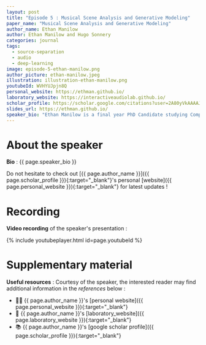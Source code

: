 ```yaml
---
layout: post
title: "Episode 5 : Musical Scene Analysis and Generative Modeling"
paper_name: "Musical Scene Analysis and Generative Modeling"
author_name: Ethan Manilow
author: Ethan Manilow and Hugo Sonnery
categories: journal
tags:
  - source-separation
  - audio
  - deep-learning
image: episode-5-ethan-manilow.png
author_picture: ethan-manilow.jpeg
illustration: illustration-ethan-manilow.png
youtubeId: WVHYUJpjn8Q
personal_website: https://ethman.github.io/
laboratory_website: https://interactiveaudiolab.github.io/
scholar_profile: https://scholar.google.com/citations?user=2A80yVkAAAAJ&hl=en
slides_url: https://ethman.github.io/
speaker_bio: "Ethan Manilow is a final year PhD Candidate studying Computer Science working under Bryan Pardo in the Interactive Audio Lab at Northwestern University. He currently works part time as a Student Researcher at Google Brain on the Magenta Team after a research internship with them in the summer of 2020. Prior to that, he was a research intern at MERL on the Speech and Audio Team. He currently lives in Chicago, where he spends his free time fingerpicking his acoustic guitar and smiling at dogs he passes on the sidewalk."
---
```



# About the speaker

**Bio** : {{ page.speaker_bio }}

Do not hesitate to check out [{{ page.author_name }}]({{ page.scholar_profile }}){:target="_blank"}'s personal [website]({{ page.personal_website }}){:target="_blank"} for latest updates !


# Recording


**Video recording** of the speaker's presentation :

{% include youtubeplayer.html id=page.youtubeId %}



# Supplementary material

**Useful resources** : Courtesy of the speaker, the interested reader may find additional information in the *references* below :
* 🧑‍🔬 {{ page.author_name }}'s [personal website]({{ page.personal_website }}){:target="_blank"}
* 🏫 {{ page.author_name }}'s [laboratory_website]({{ page.laboratory_website }}){:target="_blank"}
* 📚 {{ page.author_name }}'s [google scholar profile]({{ page.scholar_profile }}){:target="_blank"}